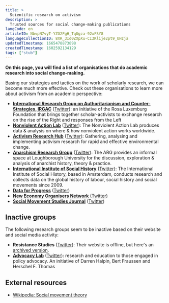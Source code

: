 ```yaml
---
title: >
  Scientific research on activism
description: >
  Trusted sources for social change-making publications
langCode: en
articleID: NbvpN7vyT-YZG2PgH_TqUgza-92xFSY8
languageCollectionID: 8XR_3Id0ZXpXu-CI3Klije2pt9_UHzja
updatedTimestamp: 1665478873898
createdTimestamp: 1602592134129
tags: ["stub"]
---
```


**On this page, you will find a list of organisations that do academic research into social change-making.**

Basing our strategies and tactics on the work of scholarly research, we can become much more effective. Check out these organisations to learn more about activism from an academic perspective:

-   [**International Research Group on Authoritarianism and Counter-Strategies, IRGAC**](https://irgac.org) ([Twitter](https://twitter.com/rls_irgac)): an initiative of the Rosa Luxemburg Foundation that brings together scholar-activists to exchange research on the rise of the Right and responses from the Left
-   [**Nonviolent Action Lab**](https://carrcenter.hks.harvard.edu/nonviolent-action-lab-new) ([Twitter](https://twitter.com/NVActLab)): The Nonviolent Action Lab produces data & analysis on where & how nonviolent action works worldwide.
-   [**Activism Research Hub**](https://www.activismresearchhub.org) ([Twitter](https://twitter.com/ActivismHub)): Gathering, analysing and implementing activism research for rapid and effective environmental change.
-   [**Anarchism Research Group**](https://www.lboro.ac.uk/subjects/politics-international-studies/research/arg/) ([Twitter](https://twitter.com/arglboro)): The ARG provides an informal space at Loughborough University for the discussion, exploration & analysis of anarchist history, theory & practice.
-   [**International Institute of Social History**](https://iisg.amsterdam/en) ([Twitter](https://twitter.com/IISG_Amsterdam)): The International Institute of Social History, based in Amsterdam, conducts research and collects data on the global history of labour, social history and social movements since 2009.
-   [**Data for Progress**](https://www.dataforprogress.org) ([Twitter](https://twitter.com/DataProgress))
-   [**New Economy Organisers Network**](https://www.neweconomyorganisers.org/work/training) ([Twitter](https://twitter.com/NEON_UK))
-   [**Social Movement Studies Journal**](https://www.tandfonline.com/toc/csms20/current) ([Twitter](https://twitter.com/SocMovStudies))

## Inactive groups

The following research groups seem to be inactive based on their website and social media activity:

-   **Resistance Studies** ([Twitter](https://twitter.com/ResistStudies)): Their website is offline, but here's an [archived version](https://web.archive.org/web/20210214010101/http://resistancestudies.org/).
-   [**Advocacy Lab**](http://policyadvocacylab.com/sample-page/) ([Twitter](https://twitter.com/PolicyAdvocacy)): research and education to those engaged in policy advocacy. An initiative of Darren Halpin, Bert Fraussen and Herschel F. Thomas

## External resources

-   [Wikipedia: Social movement theory](https://en.wikipedia.org/wiki/Social_movement_theory)